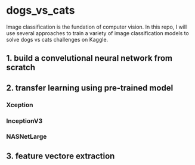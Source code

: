 # dogs_vs_cats

Image classification is the fundation of computer vision. In this repo, I will use several approaches to train a variety of image classification models to solve dogs vs cats challenges on Kaggle.

## 1. build a convelutional neural network from scratch

## 2. transfer learning using pre-trained model
### Xception
### InceptionV3
### NASNetLarge

## 3. feature vectore extraction
